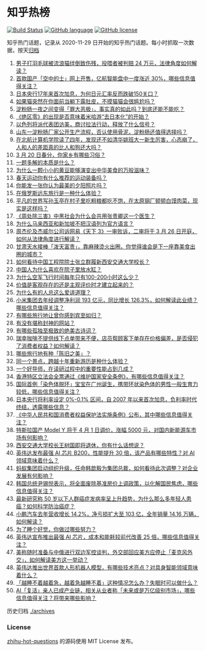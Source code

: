 # 知乎热榜
[![Build Status](https://github.com/ToWeLong/zhihu-hot-questions/workflows/CI/badge.svg)](https://github.com/ToWeLong/zhihu-hot-questions/actions)
[![GitHub language](https://img.shields.io/badge/language-golang-orange.svg)](https://golang.org/)
[![GitHub license](https://img.shields.io/github/license/ToWeLong/zhihu-hot-questions)](https://github.com/ToWeLong/zhihu-hot-questions/blob/main/LICENSE)

知乎热门话题，记录从 2020-11-29 日开始的知乎热门话题。每小时抓取一次数据，按天[归档](./archives)

<!-- BEGIN -->

1. [男子打羽毛球被流浪猫绊倒致伤残，投喂者被判赔 24 万元，法律角度如何解读？](https://www.zhihu.com/question/649212586)
1. [首款国产「空中的士」网上开售，亿航智能盘中一度涨近 30%，哪些信息值得关注？](https://www.zhihu.com/question/649179458)
1. [日本央行17年来首次加息，为何日元汇率反而跌破150关口？](https://www.zhihu.com/question/649226711)
1. [如果猫突然在你面前当躺下露肚皮，不摸猫猫会很尴尬吗？](https://www.zhihu.com/question/646471782)
1. [淀粉肠一夜之间变得「罪大恶极」，事实真的如此吗？到底还能不能吃？](https://www.zhihu.com/question/649133658)
1. [《绝区零》的出现是否意味着米哈游“去日本化”的开始？](https://www.zhihu.com/question/649140903)
1. [以色列将派代表团访美，商讨拉法行动，释放了什么信号？](https://www.zhihu.com/question/649166601)
1. [山东一淀粉肠厂家公开生产流程，否认使用骨泥，淀粉肠还值得选择吗？](https://www.zhihu.com/question/649063403)
1. [在北航计算机学院读了四年，发现还不如清华姚班大一新生厉害，心态崩了，人和人的差距真的比人和狗还大吗？](https://www.zhihu.com/question/412311476)
1. [3 月 20 日春分，你家乡有哪些习俗？](https://www.zhihu.com/question/649257376)
1. [一题多解的本质是什么？](https://www.zhihu.com/question/647155446)
1. [为什么一颗小小的黄豆能够演变出中华美食的万般滋味？](https://www.zhihu.com/question/649022118)
1. [春天运动你有什么推荐的运动装备吗？](https://www.zhihu.com/question/649252828)
1. [你能发一张你认为最美的夕阳照片吗？](https://www.zhihu.com/question/649061414)
1. [在俄罗斯远东旅行是一种什么体验？](https://www.zhihu.com/question/648235695)
1. [平凡的世界写孙玉亭在村子里吃粗粮都吃不饱，在太原钢厂顿顿白馍肉菜，现实是这样吗？](https://www.zhihu.com/question/648801046)
1. [《周处除三害》中黑社会为什么会共用张贵卿这一个医生？](https://www.zhihu.com/question/646970268)
1. [为什么马来西亚和新加坡不把汉语列为官方语言？](https://www.zhihu.com/question/631385237)
1. [周杰伦及杰威尔公司诉网易《天下 3》一审败诉，二审将于 3 月 26 日开庭，如何从法律角度进行解读？](https://www.zhihu.com/question/649227196)
1. [甘肃天水接棒「泼天富贵」，靠麻辣烫火出圈，你觉得谁会是下一座靠美食出圈的城市？](https://www.zhihu.com/question/649221052)
1. [如何看待中国工程院院士张立群履新西安交通大学校长？](https://www.zhihu.com/question/649222592)
1. [中国人为什么喜欢在院子里放水缸？](https://www.zhihu.com/question/646006846)
1. [为什么空军飞行时间每年只有100-200小时这么少？](https://www.zhihu.com/question/648652759)
1. [价值是客观存在的还是主观评价时才建立起来的？](https://www.zhihu.com/question/648801596)
1. [为什么有的人总这么爱讲道理？](https://www.zhihu.com/question/524675941)
1. [小米集团去年经调整净利润 193 亿元，同比增长 126.3%，如何解读此业绩？哪些信息值得关注？](https://www.zhihu.com/question/649231196)
1. [有哪些旅行地让曾你感到宾至如归？](https://www.zhihu.com/question/648235795)
1. [有没有堪称封神的网站？](https://www.zhihu.com/question/535443698)
1. [有哪些孤独至极致的绝美古诗词？](https://www.zhihu.com/question/647927123)
1. [瑞幸咖啡不提供线下点单带来不便，店员帮顾客下单存在价格偏差，是否侵犯了消费者权益？如何解读？](https://www.zhihu.com/question/649200755)
1. [哪些旅行地有种「陈旧之美」？](https://www.zhihu.com/question/647003544)
1. [同一个景点，跨越十年重新游历是种什么体验？](https://www.zhihu.com/question/647003945)
1. [一个好导师，在读研过程中的重要性能占到几成？](https://www.zhihu.com/question/648224338)
1. [香港特区立法会全票通过《维护国家安全条例》，有哪些信息值得关注？](https://www.zhihu.com/question/649241943)
1. [国际首例「染色体脱环」宝宝在广州诞生，携带环状染色体的男性一般生育力较低，哪些信息值得关注？](https://www.zhihu.com/question/649221091)
1. [日本央行将利率设定 0%-0.1% 区间，自 2007 年以来首次加息，负利率时代终结，透露哪些信息？](https://www.zhihu.com/question/649178755)
1. [《中华人民共和国消费者权益保护法实施条例》公布，其中哪些信息值得关注？](https://www.zhihu.com/question/649243807)
1. [特斯拉国产 Model Y 将于 4 月 1 日调价，涨幅 5000 元，对国内新能源车市场有何影响？](https://www.zhihu.com/question/649306833)
1. [西安交通大学校长王树国即将退休，你有什么话想说？](https://www.zhihu.com/question/649156868)
1. [英伟达发布最强 AI 芯片 B200，性能提升 30 倍，该产品有哪些特性？对 AI 领域意味着什么？](https://www.zhihu.com/question/649154379)
1. [蚂蚁集团启动组织升级，任命韩歆毅为集团总裁，如何看待此次调整？对企业发展有何影响？](https://www.zhihu.com/question/649235294)
1. [韩国总统尹锡悦表示，将全面废除基准房价上调政策，以化解国民焦虑，哪些信息值得关注？](https://www.zhihu.com/question/649224545)
1. [最新研究称 50 岁以下人群癌症发病率呈上升趋势，为什么那么多年轻人患癌？如何科学防治癌症？](https://www.zhihu.com/question/649224879)
1. [小鹏汽车去年营收增长 14.2%，净亏损扩大至 103 亿，全年销量 14.16 万辆，如何解读？](https://www.zhihu.com/question/649298528)
1. [为了睡个好觉，你做过哪些努力？](https://www.zhihu.com/question/649118208)
1. [英伟达宣布推出最强 AI 芯片，成本和能耗较前代改善 25 倍，哪些信息值得关注？](https://www.zhihu.com/question/649166593)
1. [美称随时准备与中俄进行双边军控谈判，外交部回应美方应停止「麦克风外交」，如何解读美方这一举动？](https://www.zhihu.com/question/649215436)
1. [英伟达推出世界首款人形机器人模型，有哪些技术亮点？对具身智能领域意味着什么？](https://www.zhihu.com/question/649152627)
1. [「越睡不着越着急，越着急越睡不着」这种情况怎么办？失眠时可以做什么？](https://www.zhihu.com/question/648695765)
1. [AI「复活」亲人已成产业链，相关从业者称「未来或是万亿级别市场」，哪些信息值得关注？将带来哪些影响？](https://www.zhihu.com/question/649174732)

<!-- END -->

历史归档 [./archives](./archives)


### License
[zhihu-hot-questions](https://github.com/towelong/zhihu-hot-questions) 的源码使用 MIT License 发布。